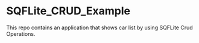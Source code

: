 # SQFLite_CRUD_Example
This repo contains an application that shows car list by using SQFLite Crud Operations.
